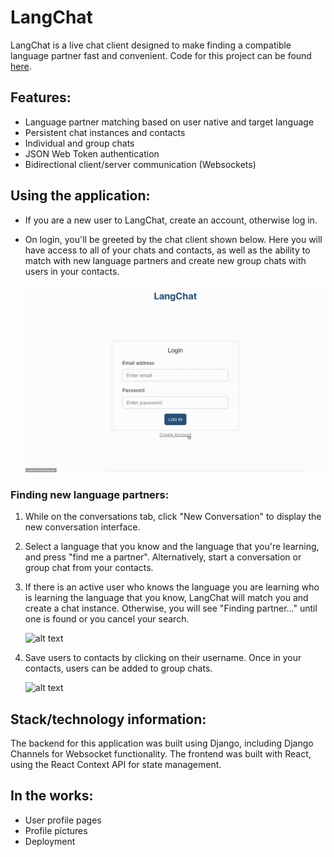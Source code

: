 **LangChat**
============

LangChat is a live chat client designed to make finding a compatible language partner fast and convenient. Code for this project can be found [here](https://github.com/bcvance/LangChatReact).

Features:
---------

*   Language partner matching based on user native and target language
*   Persistent chat instances and contacts
*   Individual and group chats
*   JSON Web Token authentication
*   Bidirectional client/server communication (Websockets)

Using the application:
----------------------

*   If you are a new user to LangChat, create an account, otherwise log in.
    
*   On login, you'll be greeted by the chat client shown below. Here you will have access to all of your chats and contacts, as well as the ability to match with new language partners and create new group chats with users in your contacts.
    
    ![alt text](https://github.com/bcvance/LangChatReact/blob/dev/backend/chat_api/readme_media/langchat_login.gif)

### Finding new language partners:

1.  While on the conversations tab, click "New Conversation" to display the new conversation interface.
    
2.  Select a language that you know and the language that you're learning, and press "find me a partner". Alternatively, start a conversation or group chat from your contacts.
    
3.  If there is an active user who knows the language you are learning who is learning the language that you know, LangChat will match you and create a chat instance. Otherwise, you will see "Finding partner..." until one is found or you cancel your search.
    
    ![alt text]((https://github.com/bcvance/LangChatReact/blob/dev/backend/chat_api/readme_media/partner_match.gif))
4.  Save users to contacts by clicking on their username. Once in your contacts, users can be added to group chats.
    
    ![alt text]((https://github.com/bcvance/LangChatReact/blob/dev/backend/chat_api/readme_media/save_contact.gif))

Stack/technology information:
-----------------------------

The backend for this application was built using Django, including Django Channels for Websocket functionality. The frontend was built with React, using the React Context API for state management.

In the works:
-------------

*   User profile pages
*   Profile pictures
*   Deployment
